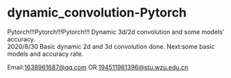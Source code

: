 # dynamic_convolution-Pytorch
Pytorch!!!Pytorch!!!Pytorch!!!  Dynamic 3d/2d convolution and some models' accuracy.<br/>
2020/8/30 Basic dynamic 2d and 3d convolution done. Next:some basic models and accuracy rate.<br/>

Email:1638961687@qq.com OR 194511981396@stu.wzu.edu.cn
